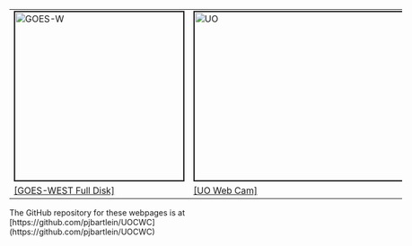 <table style="text-align: left; width: 700px;" border="0" cellpadding="1" cellspacing="1">
	<tr>
		<td style="vertical-align: top;">
			<img src="https://cdn.star.nesdis.noaa.gov/GOES17/ABI/GIFS/GOES17-PNW-GEOCOLOR-600x600.gif" 				border=2 alt="GOES-W" width="300" height="300"> <br>
		</td>
		<td style="vertical-align: top;">
			<img src="http://webcam.uoregon.edu/oneshotimage1" border=2 alt="UO"
				width="533" height="300"> <br>
		</td>
	</tr>
	<tr>
		<td style="vertical-align: top;">
		<a href="https://www.star.nesdis.noaa.gov/GOES/fulldisk_band.php?sat=G17&band=GEOCOLOR&length=12">
        	[GOES-WEST Full Disk]</a><br>
		</td>
		<td style="vertical-align: top;">
		<a href="http://webcam.uoregon.edu/oneshotimage1">[UO Web Cam]</a><br>
		</td>
	</tr>
</table>
The GitHub repository for these webpages is at [https://github.com/pjbartlein/UOCWC](https://github.com/pjbartlein/UOCWC)

